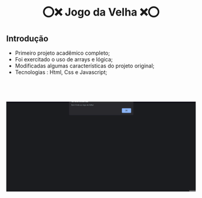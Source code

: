 # <h1 align="center">⭕❌ Jogo da Velha ❌⭕</h1>
## Introdução
* Primeiro projeto acadêmico completo;
* Foi exercitado o uso de arrays e lógica;
* Modificadas algumas características do projeto original;
* Tecnologias : Html, Css e Javascript;
  
<br>
<h1><img title="Readme" src="./github/jogovelha.gif"/></h1>

